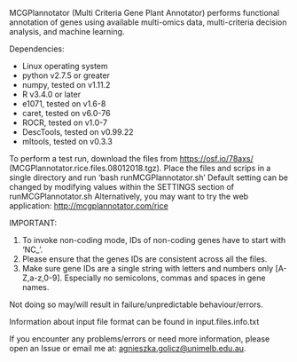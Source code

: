 MCGPlannotator (Multi Criteria Gene Plant Annotator) performs functional annotation of genes using available multi-omics data, multi-criteria decision analysis, and machine learning.

Dependencies:
* Linux operating system
* python v2.7.5 or greater
* numpy, tested on v1.11.2
* R v3.4.0 or later
* e1071, tested on v1.6-8
* caret, tested on v6.0-76
* ROCR, tested on v1.0-7
* DescTools, tested on v0.99.22
* mltools, tested on v0.3.3

To perform a test run, download the files from https://osf.io/78axs/ (MCGPlannotator.rice.files.08012018.tgz). Place the files and scrips in a single directory and run ‘bash runMCGPlannotator.sh’
Default setting can be changed by modifying values within the SETTINGS section of runMCGPlannotator.sh
Alternatively, you may want to try the web application: http://mcgplannotator.com/rice

IMPORTANT: 
1. To invoke non-coding mode, IDs of non-coding genes have to start with ‘NC_’.
2. Please ensure that the genes IDs are consistent across all the files.
3. Make sure gene IDs are a single string with letters and numbers only [A-Z,a-z,0-9]. Especially no semicolons, commas and spaces in gene names. 
   
Not doing so may/will result in failure/unpredictable behaviour/errors.

Information about input file format can be found in input.files.info.txt

If you encounter any problems/errors or need more information, please open an Issue or email me at: agnieszka.golicz@unimelb.edu.au.

